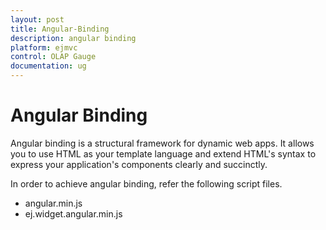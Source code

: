 ```yaml
---
layout: post
title: Angular-Binding
description: angular binding
platform: ejmvc
control: OLAP Gauge
documentation: ug
---
```


# Angular Binding

Angular binding is a structural framework for dynamic web apps. It allows you to use HTML as your template language and extend HTML's syntax to express your application's components clearly and succinctly.

In order to achieve angular binding, refer the following script files.

* angular.min.js
* ej.widget.angular.min.js



